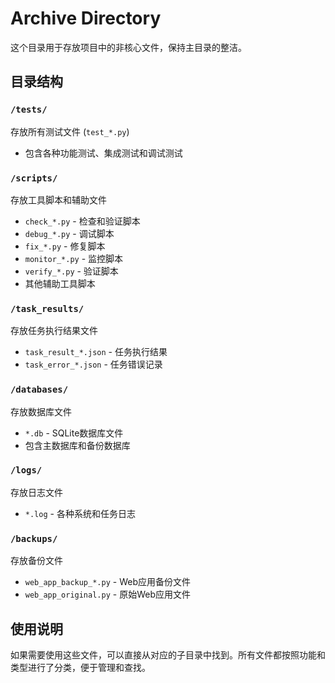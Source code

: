 # Archive Directory

这个目录用于存放项目中的非核心文件，保持主目录的整洁。

## 目录结构

### `/tests/`
存放所有测试文件 (`test_*.py`)
- 包含各种功能测试、集成测试和调试测试

### `/scripts/`
存放工具脚本和辅助文件
- `check_*.py` - 检查和验证脚本
- `debug_*.py` - 调试脚本
- `fix_*.py` - 修复脚本
- `monitor_*.py` - 监控脚本
- `verify_*.py` - 验证脚本
- 其他辅助工具脚本

### `/task_results/`
存放任务执行结果文件
- `task_result_*.json` - 任务执行结果
- `task_error_*.json` - 任务错误记录

### `/databases/`
存放数据库文件
- `*.db` - SQLite数据库文件
- 包含主数据库和备份数据库

### `/logs/`
存放日志文件
- `*.log` - 各种系统和任务日志

### `/backups/`
存放备份文件
- `web_app_backup_*.py` - Web应用备份文件
- `web_app_original.py` - 原始Web应用文件

## 使用说明

如果需要使用这些文件，可以直接从对应的子目录中找到。所有文件都按照功能和类型进行了分类，便于管理和查找。